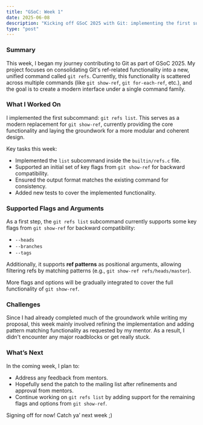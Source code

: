 ```yaml
---
title: "GSoC: Week 1"
date: 2025-06-08
description: "Kicking off GSoC 2025 with Git: implementing the first subcommand, 'git refs list'."
type: "post"
---
```


### Summary

This week, I began my journey contributing to Git as part of GSoC
2025. My project focuses on consolidating Git's ref-related functionality into
a new, unified command called `git refs`. Currently, this functionality is
scattered across multiple commands (like `git show-ref`, `git for-each-ref`,
etc.), and the goal is to create a modern interface under a single
command family.

### What I Worked On

I implemented the first subcommand: `git refs list`. This serves as a modern
replacement for `git show-ref`, currently providing the core functionality and
laying the groundwork for a more modular and coherent design.

Key tasks this week:
- Implemented the `list` subcommand inside the `builtin/refs.c` file.
- Supported an initial set of key flags from `git show-ref` for backward
  compatibility.
- Ensured the output format matches the existing command for consistency.
- Added new tests to cover the implemented functionality.

### Supported Flags and Arguments

As a first step, the `git refs list` subcommand currently supports some key
flags from `git show-ref` for backward compatibility:

- `--heads`
- `--branches`
- `--tags`

Additionally, it supports **ref patterns** as positional arguments, allowing
filtering refs by matching patterns (e.g., `git show-ref refs/heads/master`).

More flags and options will be gradually integrated to cover the full
functionality of `git show-ref`.

### Challenges

Since I had already completed much of the groundwork while writing my proposal,
this week mainly involved refining the implementation and adding pattern
matching functionality as requested by my mentor. As a result, I didn't
encounter any major roadblocks or get really stuck.

### What’s Next

In the coming week, I plan to:
- Address any feedback from mentors.
- Hopefully send the patch to the mailing list after refinements and approval
  from mentors.
- Continue working on `git refs list` by adding support for the remaining flags
  and options from `git show-ref`.

Signing off for now! Catch ya’ next week ;)
